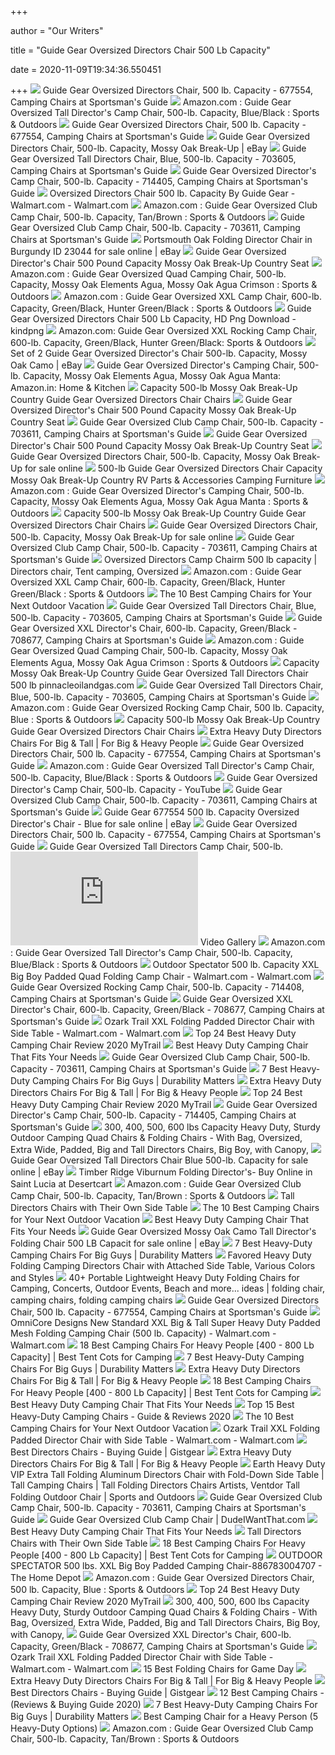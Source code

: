 +++
        
author = "Our Writers"
        
title = "Guide Gear Oversized Directors Chair 500 Lb Capacity"
        
date = 2020-11-09T19:34:36.550451
        
+++
[ ![](https://image.sportsmansguide.com/adimgs/l/6/677554i2_ts.jpg)](https://image.sportsmansguide.com/adimgs/l/6/677554i2_ts.jpg) Guide Gear Oversized Directors Chair, 500 lb. Capacity - 677554, Camping  Chairs at Sportsman's Guide
[ ![](https://images-na.ssl-images-amazon.com/images/I/61PbTVu9yEL._AC_SL1400_.jpg)](https://images-na.ssl-images-amazon.com/images/I/61PbTVu9yEL._AC_SL1400_.jpg) Amazon.com : Guide Gear Oversized Tall Director's Camp Chair, 500-lb.  Capacity, Blue/Black : Sports & Outdoors
[ ![](https://image.sportsmansguide.com/adimgs/l/6/677554m3_ts.jpg)](https://image.sportsmansguide.com/adimgs/l/6/677554m3_ts.jpg) Guide Gear Oversized Directors Chair, 500 lb. Capacity - 677554, Camping  Chairs at Sportsman's Guide
[ ![](https://app.skufetch.com/images.tmp/Guide_Gear_Oversized_037042_9369_0_res.jpg)](https://app.skufetch.com/images.tmp/Guide_Gear_Oversized_037042_9369_0_res.jpg) Guide Gear Oversized Directors Chair, 500-lb. Capacity, Mossy Oak Break-Up  | eBay
[ ![](https://image.sportsmansguide.com/adimgs/l/7/703605_ts.jpg)](https://image.sportsmansguide.com/adimgs/l/7/703605_ts.jpg) Guide Gear Oversized Tall Directors Chair, Blue, 500-lb. Capacity - 703605,  Camping Chairs at Sportsman's Guide
[ ![](https://image.sportsmansguide.com/adimgs/l/7/714405m2_ts.jpg)](https://image.sportsmansguide.com/adimgs/l/7/714405m2_ts.jpg) Guide Gear Oversized Director's Camp Chair, 500-lb. Capacity - 714405,  Camping Chairs at Sportsman's Guide
[ ![](https://i5.walmartimages.com/asr/d14c011e-e7ab-4bf1-b110-79bea302f1ff_1.377b05f9c00314d038ec9b7d005f177e.jpeg)](https://i5.walmartimages.com/asr/d14c011e-e7ab-4bf1-b110-79bea302f1ff_1.377b05f9c00314d038ec9b7d005f177e.jpeg) Oversized Directors Chair 500 lb. Capacity By Guide Gear - Walmart.com -  Walmart.com
[ ![](https://images-na.ssl-images-amazon.com/images/I/61SEA9GZVuL._AC_SL1155_.jpg)](https://images-na.ssl-images-amazon.com/images/I/61SEA9GZVuL._AC_SL1155_.jpg) Amazon.com : Guide Gear Oversized Club Camp Chair, 500-lb. Capacity,  Tan/Brown : Sports & Outdoors
[ ![](https://image.sportsmansguide.com/adimgs/l/7/703611m9_ts.jpg)](https://image.sportsmansguide.com/adimgs/l/7/703611m9_ts.jpg) Guide Gear Oversized Club Camp Chair, 500-lb. Capacity - 703611, Camping  Chairs at Sportsman's Guide
[ ![](https://i.ebayimg.com/images/g/QXYAAOSwdy1drv3b/s-l640.png)](https://i.ebayimg.com/images/g/QXYAAOSwdy1drv3b/s-l640.png) Portsmouth Oak Folding Director Chair in Burgundy ID 23044 for sale online  | eBay
[ ![](https://c.shld.net/rpx/i/s/pi/mp/10397266/prod_13178697337?src=https%3A%2F%2Fi.ebayimg.com%2Fimages%2Fg%2F5woAAOSwRS1eYbEt%2Fs-l1600.jpg&d=299f6572d84426d77a7914f6389e2db370110c8b&hei=333&wid=333&op_sharpen=1)](https://c.shld.net/rpx/i/s/pi/mp/10397266/prod_13178697337?src=https%3A%2F%2Fi.ebayimg.com%2Fimages%2Fg%2F5woAAOSwRS1eYbEt%2Fs-l1600.jpg&d=299f6572d84426d77a7914f6389e2db370110c8b&hei=333&wid=333&op_sharpen=1) Guide Gear Oversized Director's Chair 500 Pound Capacity Mossy Oak Break-Up  Country Seat
[ ![](https://images-na.ssl-images-amazon.com/images/I/61EGO%2Bi7fqL._AC_SX679_.jpg)](https://images-na.ssl-images-amazon.com/images/I/61EGO%2Bi7fqL._AC_SX679_.jpg) Amazon.com : Guide Gear Oversized Quad Camping Chair, 500-lb. Capacity,  Mossy Oak Elements Agua, Mossy Oak Agua Crimson : Sports & Outdoors
[ ![](https://images-na.ssl-images-amazon.com/images/I/61iU2avAvEL._AC_SX679_.jpg)](https://images-na.ssl-images-amazon.com/images/I/61iU2avAvEL._AC_SX679_.jpg) Amazon.com : Guide Gear Oversized XXL Camp Chair, 600-lb. Capacity,  Green/Black, Hunter Green/Black : Sports & Outdoors
[ ![](https://www.kindpng.com/picc/m/58-581535_guide-gear-oversized-directors-chair-500-lb-capacity.png)](https://www.kindpng.com/picc/m/58-581535_guide-gear-oversized-directors-chair-500-lb-capacity.png) Guide Gear Oversized Directors Chair 500 Lb Capacity, HD Png Download -  kindpng
[ ![](https://images-na.ssl-images-amazon.com/images/I/61-wZZLitTL._AC_SL1400_.jpg)](https://images-na.ssl-images-amazon.com/images/I/61-wZZLitTL._AC_SL1400_.jpg) Amazon.com: Guide Gear Oversized XXL Rocking Camp Chair, 600-lb. Capacity,  Green/Black, Hunter Green/Black: Sports & Outdoors
[ ![](https://i.ebayimg.com/images/g/yfkAAOSwQGtd3vwq/s-l300.png)](https://i.ebayimg.com/images/g/yfkAAOSwQGtd3vwq/s-l300.png) Set of 2 Guide Gear Oversized Director's Chair 500-lb. Capacity, Mossy Oak  Camo | eBay
[ ![](https://images-na.ssl-images-amazon.com/images/I/71nKgr2iExL._SX425_.jpg)](https://images-na.ssl-images-amazon.com/images/I/71nKgr2iExL._SX425_.jpg) Guide Gear Oversized Director's Camping Chair, 500-lb. Capacity, Mossy Oak  Elements Agua, Mossy Oak Agua Manta: Amazon.in: Home & Kitchen
[ ![](https://i.ebayimg.com/images/g/-a4AAOSwt-heIFYI/s-l300.jpg)](https://i.ebayimg.com/images/g/-a4AAOSwt-heIFYI/s-l300.jpg) Capacity 500-lb Mossy Oak Break-Up Country Guide Gear Oversized Directors  Chair Chairs
[ ![](https://c.shld.net/rpx/i/s/pi/mp/10397266/prod_13178697537?src=https%3A%2F%2Fi.ebayimg.com%2Fimages%2Fg%2FsKUAAOSw3yteYbEw%2Fs-l1600.jpg&d=cd1a57fd50319c358122ff17e2e3bf892fd35326&hei=333&wid=333&op_sharpen=1)](https://c.shld.net/rpx/i/s/pi/mp/10397266/prod_13178697537?src=https%3A%2F%2Fi.ebayimg.com%2Fimages%2Fg%2FsKUAAOSw3yteYbEw%2Fs-l1600.jpg&d=cd1a57fd50319c358122ff17e2e3bf892fd35326&hei=333&wid=333&op_sharpen=1) Guide Gear Oversized Director's Chair 500 Pound Capacity Mossy Oak Break-Up  Country Seat
[ ![](https://image.sportsmansguide.com/adimgs/l/7/703611m8_ts.jpg)](https://image.sportsmansguide.com/adimgs/l/7/703611m8_ts.jpg) Guide Gear Oversized Club Camp Chair, 500-lb. Capacity - 703611, Camping  Chairs at Sportsman's Guide
[ ![](https://c.shld.net/rpx/i/s/pi/mp/10397266/prod_13178697437?src=https%3A%2F%2Fi.ebayimg.com%2Fimages%2Fg%2FgQAAAOSw1txeYbEu%2Fs-l1600.jpg&d=884b175ea19319b945ebc334e64a0dcb5f0d69a8&hei=333&wid=333&op_sharpen=1)](https://c.shld.net/rpx/i/s/pi/mp/10397266/prod_13178697437?src=https%3A%2F%2Fi.ebayimg.com%2Fimages%2Fg%2FgQAAAOSw1txeYbEu%2Fs-l1600.jpg&d=884b175ea19319b945ebc334e64a0dcb5f0d69a8&hei=333&wid=333&op_sharpen=1) Guide Gear Oversized Director's Chair 500 Pound Capacity Mossy Oak Break-Up  Country Seat
[ ![](https://i.ebayimg.com/images/g/0qwAAOSw-4FdhZp8/s-l1600.jpg)](https://i.ebayimg.com/images/g/0qwAAOSw-4FdhZp8/s-l1600.jpg) Guide Gear Oversized Directors Chair, 500-lb. Capacity, Mossy Oak Break-Up  for sale online
[ ![](https://images.prod.meredith.com/product/037304babbf288a000d7a0daf010440e/1556050078260/l/guide-gear-oversized-directors-chair-500-lb-capacity-mossy-oak-elements-agua-mossy-oak-agua-marlin)](https://images.prod.meredith.com/product/037304babbf288a000d7a0daf010440e/1556050078260/l/guide-gear-oversized-directors-chair-500-lb-capacity-mossy-oak-elements-agua-mossy-oak-agua-marlin) 500-lb Guide Gear Oversized Directors Chair Capacity Mossy Oak Break-Up  Country RV Parts & Accessories Camping Furniture
[ ![](https://images-na.ssl-images-amazon.com/images/I/71nKgr2iExL._AC_SX425_.jpg)](https://images-na.ssl-images-amazon.com/images/I/71nKgr2iExL._AC_SX425_.jpg) Amazon.com : Guide Gear Oversized Director's Camping Chair, 500-lb. Capacity,  Mossy Oak Elements Agua, Mossy Oak Agua Manta : Sports & Outdoors
[ ![](https://images-na.ssl-images-amazon.com/images/I/61Z-Djg5BiL._AC_SX425_.jpg)](https://images-na.ssl-images-amazon.com/images/I/61Z-Djg5BiL._AC_SX425_.jpg) Capacity 500-lb Mossy Oak Break-Up Country Guide Gear Oversized Directors  Chair Chairs
[ ![](https://i.ebayimg.com/images/g/QXYAAOSwdy1drv3b/s-l225.jpg)](https://i.ebayimg.com/images/g/QXYAAOSwdy1drv3b/s-l225.jpg) Guide Gear Oversized Directors Chair, 500-lb. Capacity, Mossy Oak Break-Up  for sale online
[ ![](https://image.sportsmansguide.com/adimgs/l/7/703611i5_ts.jpg)](https://image.sportsmansguide.com/adimgs/l/7/703611i5_ts.jpg) Guide Gear Oversized Club Camp Chair, 500-lb. Capacity - 703611, Camping  Chairs at Sportsman's Guide
[ ![](https://i.pinimg.com/originals/30/90/e7/3090e706a931dcf30a5f338cf85e3ed6.jpg)](https://i.pinimg.com/originals/30/90/e7/3090e706a931dcf30a5f338cf85e3ed6.jpg) Oversized Directors Camp Chairm 500 lb capacity | Directors chair, Tent  camping, Oversized
[ ![](https://images-na.ssl-images-amazon.com/images/I/91xMfQrUKVL._AC_UL320_SR244,320_.jpg)](https://images-na.ssl-images-amazon.com/images/I/91xMfQrUKVL._AC_UL320_SR244,320_.jpg) Amazon.com : Guide Gear Oversized XXL Camp Chair, 600-lb. Capacity,  Green/Black, Hunter Green/Black : Sports & Outdoors
[ ![](https://www.campingconsole.com/wp-content/uploads/2020/01/Timber-Ridge-Laurel-Directors-Chair-with-Cooler-Bag-Side-Table.jpg)](https://www.campingconsole.com/wp-content/uploads/2020/01/Timber-Ridge-Laurel-Directors-Chair-with-Cooler-Bag-Side-Table.jpg) The 10 Best Camping Chairs for Your Next Outdoor Vacation
[ ![](https://image.sportsmansguide.com/adimgs/l/7/703605i_ts.jpg)](https://image.sportsmansguide.com/adimgs/l/7/703605i_ts.jpg) Guide Gear Oversized Tall Directors Chair, Blue, 500-lb. Capacity - 703605,  Camping Chairs at Sportsman's Guide
[ ![](https://image.sportsmansguide.com/adimgs/l/7/708677m4_ts.jpg)](https://image.sportsmansguide.com/adimgs/l/7/708677m4_ts.jpg) Guide Gear Oversized XXL Director's Chair, 600-lb. Capacity, Green/Black -  708677, Camping Chairs at Sportsman's Guide
[ ![](https://images-na.ssl-images-amazon.com/images/I/41JFMa-mUTL._SR600%2C315_PIWhiteStrip%2CBottomLeft%2C0%2C35_PIStarRatingFOUR%2CBottomLeft%2C360%2C-6_SR600%2C315_ZA7%2C445%2C290%2C400%2C400%2CAmazonEmberBold%2C12%2C4%2C0%2C0%2C5_SCLZZZZZZZ_FMpng_BG255%2C255%2C255.jpg)](https://images-na.ssl-images-amazon.com/images/I/41JFMa-mUTL._SR600%2C315_PIWhiteStrip%2CBottomLeft%2C0%2C35_PIStarRatingFOUR%2CBottomLeft%2C360%2C-6_SR600%2C315_ZA7%2C445%2C290%2C400%2C400%2CAmazonEmberBold%2C12%2C4%2C0%2C0%2C5_SCLZZZZZZZ_FMpng_BG255%2C255%2C255.jpg) Amazon.com : Guide Gear Oversized Quad Camping Chair, 500-lb. Capacity,  Mossy Oak Elements Agua, Mossy Oak Agua Crimson : Sports & Outdoors
[ ![](https://i.ebayimg.com/images/g/EM8AAOSw4DldeBQM/s-l300.png)](https://i.ebayimg.com/images/g/EM8AAOSw4DldeBQM/s-l300.png) Capacity Mossy Oak Break-Up Country Guide Gear Oversized Tall Directors  Chair 500 lb pinnacleoilandgas.com
[ ![](https://image.sportsmansguide.com/adimgs/l/7/703605i2_ts.jpg)](https://image.sportsmansguide.com/adimgs/l/7/703605i2_ts.jpg) Guide Gear Oversized Tall Directors Chair, Blue, 500-lb. Capacity - 703605,  Camping Chairs at Sportsman's Guide
[ ![](https://images-na.ssl-images-amazon.com/images/I/61vyVi2JZjL._AC_SX425_.jpg)](https://images-na.ssl-images-amazon.com/images/I/61vyVi2JZjL._AC_SX425_.jpg) Amazon.com : Guide Gear Oversized Rocking Camp Chair, 500 lb. Capacity,  Blue : Sports & Outdoors
[ ![](http://images.foldingchairi.com/folding-director-chair-lounge-camping-500-lb.jpg)](http://images.foldingchairi.com/folding-director-chair-lounge-camping-500-lb.jpg) Capacity 500-lb Mossy Oak Break-Up Country Guide Gear Oversized Directors  Chair Chairs
[ ![](https://forbigandheavypeople.com/wp-content/uploads/2018/05/Extra-Heavy-Duty-Directors-Chairs.jpg)](https://forbigandheavypeople.com/wp-content/uploads/2018/05/Extra-Heavy-Duty-Directors-Chairs.jpg) Extra Heavy Duty Directors Chairs For Big & Tall | For Big & Heavy People
[ ![](https://image.sportsmansguide.com/adimgs/m/6/677556m2_ts.jpg)](https://image.sportsmansguide.com/adimgs/m/6/677556m2_ts.jpg) Guide Gear Oversized Directors Chair, 500 lb. Capacity - 677554, Camping  Chairs at Sportsman's Guide
[ ![](https://images-na.ssl-images-amazon.com/images/I/71Qm-V4f24L._AC_UL320_SR230,320_.jpg)](https://images-na.ssl-images-amazon.com/images/I/71Qm-V4f24L._AC_UL320_SR230,320_.jpg) Amazon.com : Guide Gear Oversized Tall Director's Camp Chair, 500-lb.  Capacity, Blue/Black : Sports & Outdoors
[ ![](https://i.ytimg.com/vi/crVriZKOBVc/hqdefault.jpg)](https://i.ytimg.com/vi/crVriZKOBVc/hqdefault.jpg) Guide Gear Oversized Director's Camp Chair, 500-lb. Capacity - YouTube
[ ![](https://image.sportsmansguide.com/adimgs/l/7/703611i2_ts.jpg)](https://image.sportsmansguide.com/adimgs/l/7/703611i2_ts.jpg) Guide Gear Oversized Club Camp Chair, 500-lb. Capacity - 703611, Camping  Chairs at Sportsman's Guide
[ ![](https://i.ebayimg.com/images/g/1U8AAOSwrcRde0tC/s-l640.jpg)](https://i.ebayimg.com/images/g/1U8AAOSwrcRde0tC/s-l640.jpg) Guide Gear 677554 500 lb. Capacity Oversized Director's Chair - Blue for  sale online | eBay
[ ![](https://image.sportsmansguide.com/adimgs/m/6/677555m2_ts.jpg)](https://image.sportsmansguide.com/adimgs/m/6/677555m2_ts.jpg) Guide Gear Oversized Directors Chair, 500 lb. Capacity - 677554, Camping  Chairs at Sportsman's Guide
[ ![](https://images.campingchair.biz/l-m/oversized-tall-directors-camp-chair-500-lb-v-2712384021.jpg)](https://images.campingchair.biz/l-m/oversized-tall-directors-camp-chair-500-lb-v-2712384021.jpg) Guide Gear Oversized Tall Directors Camp Chair, 500-lb.
[ ![](http://vms.liveclicker.com/vms/sprite/build.php?orig=headsingle&width=300&height=200&aid=1062&list=0-1794151729-1)](http://vms.liveclicker.com/vms/sprite/build.php?orig=headsingle&width=300&height=200&aid=1062&list=0-1794151729-1) Video Gallery
[ ![](https://images-na.ssl-images-amazon.com/images/I/81qHLhEH-TL._AC_UL160_SR160,160_.jpg)](https://images-na.ssl-images-amazon.com/images/I/81qHLhEH-TL._AC_UL160_SR160,160_.jpg) Amazon.com : Guide Gear Oversized Tall Director's Camp Chair, 500-lb.  Capacity, Blue/Black : Sports & Outdoors
[ ![](https://i5.walmartimages.com/asr/d408f2cc-331f-43b8-8309-7166a3876941_2.d6af8c76e49f5140193ee269ccc591e6.jpeg)](https://i5.walmartimages.com/asr/d408f2cc-331f-43b8-8309-7166a3876941_2.d6af8c76e49f5140193ee269ccc591e6.jpeg) Outdoor Spectator 500 lb. Capacity XXL Big Boy Padded Quad Folding Camp  Chair - Walmart.com - Walmart.com
[ ![](https://image.sportsmansguide.com/adimgs/l/7/714408m7_ts.jpg)](https://image.sportsmansguide.com/adimgs/l/7/714408m7_ts.jpg) Guide Gear Oversized Rocking Camp Chair, 500-lb. Capacity - 714408, Camping  Chairs at Sportsman's Guide
[ ![](https://image.sportsmansguide.com/adimgs/l/7/708677m2_ts.jpg)](https://image.sportsmansguide.com/adimgs/l/7/708677m2_ts.jpg) Guide Gear Oversized XXL Director's Chair, 600-lb. Capacity, Green/Black -  708677, Camping Chairs at Sportsman's Guide
[ ![](https://i5.walmartimages.com/asr/7b3e2712-e1cb-47ae-9da0-4d2435b5e272_1.aab77721d3f0dc194647d414084f6048.jpeg?odnWidth=612&odnHeight=612&odnBg=ffffff)](https://i5.walmartimages.com/asr/7b3e2712-e1cb-47ae-9da0-4d2435b5e272_1.aab77721d3f0dc194647d414084f6048.jpeg?odnWidth=612&odnHeight=612&odnBg=ffffff) Ozark Trail XXL Folding Padded Director Chair with Side Table - Walmart.com  - Walmart.com
[ ![](https://mytrailco.com/wp-content/uploads/2020/05/best-heavy-duty-camping-chair.jpg)](https://mytrailco.com/wp-content/uploads/2020/05/best-heavy-duty-camping-chair.jpg) Top 24 Best Heavy Duty Camping Chair Review 2020 MyTrail
[ ![](https://deepbluemountain.com/wp-content/uploads/2019/11/Ozark-Trail-500-lb-Capacity-XXL-Director-Chair.jpg)](https://deepbluemountain.com/wp-content/uploads/2019/11/Ozark-Trail-500-lb-Capacity-XXL-Director-Chair.jpg) Best Heavy Duty Camping Chair That Fits Your Needs
[ ![](https://image.sportsmansguide.com/adimgs/l/7/703611m13_ts.jpg)](https://image.sportsmansguide.com/adimgs/l/7/703611m13_ts.jpg) Guide Gear Oversized Club Camp Chair, 500-lb. Capacity - 703611, Camping  Chairs at Sportsman's Guide
[ ![](https://durabilitymatters.com/wp-content/uploads/2020/06/kijaro-camping-chair-product-image.jpg)](https://durabilitymatters.com/wp-content/uploads/2020/06/kijaro-camping-chair-product-image.jpg) 7 Best Heavy-Duty Camping Chairs For Big Guys | Durability Matters
[ ![](https://images-na.ssl-images-amazon.com/images/I/41ddaL7cwBL.jpg)](https://images-na.ssl-images-amazon.com/images/I/41ddaL7cwBL.jpg) Extra Heavy Duty Directors Chairs For Big & Tall | For Big & Heavy People
[ ![](https://mytrailco.com/wp-content/uploads/2020/05/The-best-heavy-duty-camping-chair-brands.jpg)](https://mytrailco.com/wp-content/uploads/2020/05/The-best-heavy-duty-camping-chair-brands.jpg) Top 24 Best Heavy Duty Camping Chair Review 2020 MyTrail
[ ![](https://image.sportsmansguide.com/adimgs/l/7/714405m3_ts.jpg)](https://image.sportsmansguide.com/adimgs/l/7/714405m3_ts.jpg) Guide Gear Oversized Director's Camp Chair, 500-lb. Capacity - 714405,  Camping Chairs at Sportsman's Guide
[ ![](http://www.portablegeneratorsolutions.com/camping-comforts/Images/Oversize-Heavy-Duty-Folding-Camping-Chair-with-Canopy-t.jpg)](http://www.portablegeneratorsolutions.com/camping-comforts/Images/Oversize-Heavy-Duty-Folding-Camping-Chair-with-Canopy-t.jpg) 300, 400, 500, 600 lbs Capacity Heavy Duty, Sturdy Outdoor Camping Quad  Chairs & Folding Chairs - With Bag, Oversized, Extra Wide, Padded, Big and  Tall Directors Chairs, Big Boy, with Canopy,
[ ![](https://i.ebayimg.com/thumbs/images/g/rRMAAOSwPSNfcWoT/s-l200.jpg)](https://i.ebayimg.com/thumbs/images/g/rRMAAOSwPSNfcWoT/s-l200.jpg) Guide Gear Oversized Tall Directors Chair Blue 500-lb. Capacity for sale  online | eBay
[ ![](https://m.media-amazon.com/images/I/41CwfVS4xuL.jpg)](https://m.media-amazon.com/images/I/41CwfVS4xuL.jpg) Timber Ridge Viburnum Folding Director's- Buy Online in Saint Lucia at  Desertcart
[ ![](https://images-na.ssl-images-amazon.com/images/I/61zZQJvKfsL._AC_UL160_SR160,160_.jpg)](https://images-na.ssl-images-amazon.com/images/I/61zZQJvKfsL._AC_UL160_SR160,160_.jpg) Amazon.com : Guide Gear Oversized Club Camp Chair, 500-lb. Capacity,  Tan/Brown : Sports & Outdoors
[ ![](https://homedecorbliss.com/wp-content/uploads/2019/06/FEATURED-11-Tall-Directors-Chairs-With-Their-Own-Side-Table.jpg)](https://homedecorbliss.com/wp-content/uploads/2019/06/FEATURED-11-Tall-Directors-Chairs-With-Their-Own-Side-Table.jpg) Tall Directors Chairs with Their Own Side Table
[ ![](https://www.campingconsole.com/wp-content/uploads/2020/01/KingCamp-Camping-Chair-Heavy-Duty-Lumbar-Back-Support.jpg)](https://www.campingconsole.com/wp-content/uploads/2020/01/KingCamp-Camping-Chair-Heavy-Duty-Lumbar-Back-Support.jpg) The 10 Best Camping Chairs for Your Next Outdoor Vacation
[ ![](https://deepbluemountain.com/wp-content/uploads/2019/11/Oniva-Big-Bear-XXL-Camp-Chair.jpg)](https://deepbluemountain.com/wp-content/uploads/2019/11/Oniva-Big-Bear-XXL-Camp-Chair.jpg) Best Heavy Duty Camping Chair That Fits Your Needs
[ ![](https://thumbs.ebaystatic.com/images/g/RN0AAOSwmFVdwdkR/s-l225.jpg)](https://thumbs.ebaystatic.com/images/g/RN0AAOSwmFVdwdkR/s-l225.jpg) Guide Gear Oversized Mossy Oak Camo Tall Director's Folding Chair 500 LB  Capacit for sale online | eBay
[ ![](https://durabilitymatters.com/wp-content/uploads/2020/06/coleman-camping-chair-product-image.jpg)](https://durabilitymatters.com/wp-content/uploads/2020/06/coleman-camping-chair-product-image.jpg) 7 Best Heavy-Duty Camping Chairs For Big Guys | Durability Matters
[ ![](http://www.portablegeneratorsolutions.com/camping-comforts/Images/KingCamp-Folding-Director-Chair-with-Cooler-Bag-t.jpg)](http://www.portablegeneratorsolutions.com/camping-comforts/Images/KingCamp-Folding-Director-Chair-with-Cooler-Bag-t.jpg) Favored Heavy Duty Folding Camping Directors Chair with Attached Side  Table, Various Colors and Styles
[ ![](https://i.pinimg.com/236x/26/0f/c5/260fc5a3c22a8c2a8e74aa6a0a3a37fb.jpg)](https://i.pinimg.com/236x/26/0f/c5/260fc5a3c22a8c2a8e74aa6a0a3a37fb.jpg) 40+ Portable Lightweight Heavy Duty Folding Chairs for Camping, Concerts,  Outdoor Events, Beach and more... ideas | folding chair, camping chairs,  folding camping chairs
[ ![](https://image.sportsmansguide.com/adimgs/m/7/703608_ts.jpg)](https://image.sportsmansguide.com/adimgs/m/7/703608_ts.jpg) Guide Gear Oversized Directors Chair, 500 lb. Capacity - 677554, Camping  Chairs at Sportsman's Guide
[ ![](https://i5.walmartimages.com/asr/32b74f3d-7aea-4676-a9c4-fdb326885fd0_1.f444f4bb0c4f7bf3d6c6acd0cc7a3b6e.jpeg)](https://i5.walmartimages.com/asr/32b74f3d-7aea-4676-a9c4-fdb326885fd0_1.f444f4bb0c4f7bf3d6c6acd0cc7a3b6e.jpeg) OmniCore Designs New Standard XXL Big & Tall Super Heavy Duty Padded Mesh  Folding Camping Chair (500 lb. Capacity) - Walmart.com - Walmart.com
[ ![](https://besttentcotsforcamping.com/wp-content/uploads/2020/10/Coastrail-Outdoor-Camping-Chair-with-Lumbar-Back-Support-front.jpg)](https://besttentcotsforcamping.com/wp-content/uploads/2020/10/Coastrail-Outdoor-Camping-Chair-with-Lumbar-Back-Support-front.jpg) 18 Best Camping Chairs For Heavy People [400 - 800 Lb Capacity] | Best Tent  Cots for Camping
[ ![](https://durabilitymatters.com/wp-content/uploads/2020/06/gear-guide-camping-chair-product-image.jpg)](https://durabilitymatters.com/wp-content/uploads/2020/06/gear-guide-camping-chair-product-image.jpg) 7 Best Heavy-Duty Camping Chairs For Big Guys | Durability Matters
[ ![](https://images-na.ssl-images-amazon.com/images/I/6196PiH8NkL._SL1000_.jpg)](https://images-na.ssl-images-amazon.com/images/I/6196PiH8NkL._SL1000_.jpg) Extra Heavy Duty Directors Chairs For Big & Tall | For Big & Heavy People
[ ![](https://besttentcotsforcamping.com/wp-content/uploads/2020/08/ALPHA-CAMP-Oversized-Camping-Folding-Chair-Review-e1596287713539.jpg)](https://besttentcotsforcamping.com/wp-content/uploads/2020/08/ALPHA-CAMP-Oversized-Camping-Folding-Chair-Review-e1596287713539.jpg) 18 Best Camping Chairs For Heavy People [400 - 800 Lb Capacity] | Best Tent  Cots for Camping
[ ![](https://deepbluemountain.com/wp-content/uploads/2019/11/Mossy-Oak-Heavy-Duty-Folding-Camping-Chair.jpg)](https://deepbluemountain.com/wp-content/uploads/2019/11/Mossy-Oak-Heavy-Duty-Folding-Camping-Chair.jpg) Best Heavy Duty Camping Chair That Fits Your Needs
[ ![](https://travelgearzone.com/wp-content/uploads/2020/07/Oversized-Director-chair-by-Coastrail-Outdoor.jpg)](https://travelgearzone.com/wp-content/uploads/2020/07/Oversized-Director-chair-by-Coastrail-Outdoor.jpg) Top 15 Best Heavy-Duty Camping Chairs - Guide & Reviews 2020
[ ![](https://www.campingconsole.com/wp-content/uploads/2020/01/Coleman-Camping-Chair-with-Side-Table.jpg)](https://www.campingconsole.com/wp-content/uploads/2020/01/Coleman-Camping-Chair-with-Side-Table.jpg) The 10 Best Camping Chairs for Your Next Outdoor Vacation
[ ![](https://i5.walmartimages.com/asr/442dba3a-4252-44e7-ba14-bf38ddfd88b9_1.a4cde5f0fa78e2e95294009bfd34d64c.jpeg)](https://i5.walmartimages.com/asr/442dba3a-4252-44e7-ba14-bf38ddfd88b9_1.a4cde5f0fa78e2e95294009bfd34d64c.jpeg) Ozark Trail XXL Folding Padded Director Chair with Side Table - Walmart.com  - Walmart.com
[ ![](https://m.media-amazon.com/images/I/41D3MYyU+uL.jpg)](https://m.media-amazon.com/images/I/41D3MYyU+uL.jpg) Best Directors Chairs - Buying Guide | Gistgear
[ ![](https://images-na.ssl-images-amazon.com/images/I/81qpXLLTf3L._SL1500_.jpg)](https://images-na.ssl-images-amazon.com/images/I/81qpXLLTf3L._SL1500_.jpg) Extra Heavy Duty Directors Chairs For Big & Tall | For Big & Heavy People
[ ![](http://www.portablegeneratorsolutions.com/folding-chairs/Images/Earth-Products-Extra-Heavy-Duty-Short-Directors%20Chair-with-Side-Table.jpg)](http://www.portablegeneratorsolutions.com/folding-chairs/Images/Earth-Products-Extra-Heavy-Duty-Short-Directors%20Chair-with-Side-Table.jpg) Earth Heavy Duty VIP Extra Tall Folding Aluminum Directors Chair with  Fold-Down Side Table | Tall Camping Chairs | Tall Folding Directors Chairs  Artists, Ventdor Tall Folding Outdoor Chair | Sports and Outdoors
[ ![](https://image.sportsmansguide.com/adimgs/l/7/703611m3_ts.jpg)](https://image.sportsmansguide.com/adimgs/l/7/703611m3_ts.jpg) Guide Gear Oversized Club Camp Chair, 500-lb. Capacity - 703611, Camping  Chairs at Sportsman's Guide
[ ![](http://static.dudeiwantthat.com//img/outdoors/camping/guide-gear-oversized-club-camp-40196.jpg)](http://static.dudeiwantthat.com//img/outdoors/camping/guide-gear-oversized-club-camp-40196.jpg) Guide Gear Oversized Club Camp Chair | DudeIWantThat.com
[ ![](https://deepbluemountain.com/wp-content/uploads/2019/11/Alps-Mountaineering-King-Kong-Chair.jpg)](https://deepbluemountain.com/wp-content/uploads/2019/11/Alps-Mountaineering-King-Kong-Chair.jpg) Best Heavy Duty Camping Chair That Fits Your Needs
[ ![](https://ws-na.amazon-adsystem.com/widgets/q?_encoding=UTF8&MarketPlace=US&ASIN=B07Q23RNR2&ServiceVersion=20070822&ID=AsinImage&WS=1&Format=_SL250_&tag=homedecorbliss-20)](https://ws-na.amazon-adsystem.com/widgets/q?_encoding=UTF8&MarketPlace=US&ASIN=B07Q23RNR2&ServiceVersion=20070822&ID=AsinImage&WS=1&Format=_SL250_&tag=homedecorbliss-20) Tall Directors Chairs with Their Own Side Table
[ ![](https://besttentcotsforcamping.com/wp-content/uploads/2020/05/LivingXL-1000-lb-Capacity-Heavy-Duty-Portable-Chair-front-view-e1589821265225.jpg)](https://besttentcotsforcamping.com/wp-content/uploads/2020/05/LivingXL-1000-lb-Capacity-Heavy-Duty-Portable-Chair-front-view-e1589821265225.jpg) 18 Best Camping Chairs For Heavy People [400 - 800 Lb Capacity] | Best Tent  Cots for Camping
[ ![](https://images.homedepot-static.com/productImages/5b225c79-0126-4ad5-8b97-f37d5a1625e1/svn/red-outdoor-spectator-camping-chairs-886783004745-64_1000.jpg)](https://images.homedepot-static.com/productImages/5b225c79-0126-4ad5-8b97-f37d5a1625e1/svn/red-outdoor-spectator-camping-chairs-886783004745-64_1000.jpg) OUTDOOR SPECTATOR 500 lbs. XXL Big Boy Padded Camping Chair-886783004707 -  The Home Depot
[ ![](https://m.media-amazon.com/images/I/51GkadqD6uL._AA130_.jpg)](https://m.media-amazon.com/images/I/51GkadqD6uL._AA130_.jpg) Amazon.com : Guide Gear Oversized Directors Chair, 500 lb. Capacity, Blue :  Sports & Outdoors
[ ![](https://mytrailco.com/wp-content/uploads/2020/05/How-to-Select-a-heavy-duty-seat.jpg)](https://mytrailco.com/wp-content/uploads/2020/05/How-to-Select-a-heavy-duty-seat.jpg) Top 24 Best Heavy Duty Camping Chair Review 2020 MyTrail
[ ![](http://www.portablegeneratorsolutions.com/camping-comforts/Images/Oversize-Heavy-Duty-Folding-Camping-Chair-with-Canopy-3-t.jpg)](http://www.portablegeneratorsolutions.com/camping-comforts/Images/Oversize-Heavy-Duty-Folding-Camping-Chair-with-Canopy-3-t.jpg) 300, 400, 500, 600 lbs Capacity Heavy Duty, Sturdy Outdoor Camping Quad  Chairs & Folding Chairs - With Bag, Oversized, Extra Wide, Padded, Big and  Tall Directors Chairs, Big Boy, with Canopy,
[ ![](https://image.sportsmansguide.com/adimgs/l/7/708677i3_ts.jpg)](https://image.sportsmansguide.com/adimgs/l/7/708677i3_ts.jpg) Guide Gear Oversized XXL Director's Chair, 600-lb. Capacity, Green/Black -  708677, Camping Chairs at Sportsman's Guide
[ ![](https://i5.walmartimages.com/dfw/6e29e393-24fb/k2-_9c5996e5-39be-4433-805c-34ae4d84733b.v1.jpg)](https://i5.walmartimages.com/dfw/6e29e393-24fb/k2-_9c5996e5-39be-4433-805c-34ae4d84733b.v1.jpg) Ozark Trail XXL Folding Padded Director Chair with Side Table - Walmart.com  - Walmart.com
[ ![](https://images.squarespace-cdn.com/content/v1/59413b21f7e0ab31c3723862/1572460424202-1PTSH6FJ3E2O3URTROEF/ke17ZwdGBToddI8pDm48kPx25wW2-RVvoRgxIT6HShBZw-zPPgdn4jUwVcJE1ZvWQUxwkmyExglNqGp0IvTJZUJFbgE-7XRK3dMEBRBhUpwGbtSA7WutlFA3XjmDXUDFwmxX_uEhqHOBUlPnU0mYmf1Qvd6diXKmxQIX-f1CXeo/Alpha-Camp-Director-Chair.jpg)](https://images.squarespace-cdn.com/content/v1/59413b21f7e0ab31c3723862/1572460424202-1PTSH6FJ3E2O3URTROEF/ke17ZwdGBToddI8pDm48kPx25wW2-RVvoRgxIT6HShBZw-zPPgdn4jUwVcJE1ZvWQUxwkmyExglNqGp0IvTJZUJFbgE-7XRK3dMEBRBhUpwGbtSA7WutlFA3XjmDXUDFwmxX_uEhqHOBUlPnU0mYmf1Qvd6diXKmxQIX-f1CXeo/Alpha-Camp-Director-Chair.jpg) 15 Best Folding Chairs for Game Day
[ ![](https://images-na.ssl-images-amazon.com/images/I/51z1NyxO6GL.jpg)](https://images-na.ssl-images-amazon.com/images/I/51z1NyxO6GL.jpg) Extra Heavy Duty Directors Chairs For Big & Tall | For Big & Heavy People
[ ![](https://m.media-amazon.com/images/I/41bnrH+FO0L.jpg)](https://m.media-amazon.com/images/I/41bnrH+FO0L.jpg) Best Directors Chairs - Buying Guide | Gistgear
[ ![](https://campaway.org/wp-content/uploads/2019/02/Timber-Ridge-Director-Folding-Aluminum-Camping-Chair-Portable-Lightweight.jpg)](https://campaway.org/wp-content/uploads/2019/02/Timber-Ridge-Director-Folding-Aluminum-Camping-Chair-Portable-Lightweight.jpg) 12 Best Camping Chairs - (Reviews & Buying Guide 2020)
[ ![](https://durabilitymatters.com/wp-content/uploads/2020/06/ALPS-Mountaineering-King-Kong-Chair-product-image.jpg)](https://durabilitymatters.com/wp-content/uploads/2020/06/ALPS-Mountaineering-King-Kong-Chair-product-image.jpg) 7 Best Heavy-Duty Camping Chairs For Big Guys | Durability Matters
[ ![](https://weekendrvadventures.com/wp-content/uploads/2018/05/eureka-curvy-chair-side-table.jpg)](https://weekendrvadventures.com/wp-content/uploads/2018/05/eureka-curvy-chair-side-table.jpg) Best Camping Chair for a Heavy Person (5 Heavy-Duty Options)
[ ![](https://m.media-amazon.com/images/I/91uWd5ZqhsL.jpg_SR247,139__BG0,0,0_.jpg)](https://m.media-amazon.com/images/I/91uWd5ZqhsL.jpg_SR247,139__BG0,0,0_.jpg) Amazon.com : Guide Gear Oversized Club Camp Chair, 500-lb. Capacity,  Tan/Brown : Sports & Outdoors
